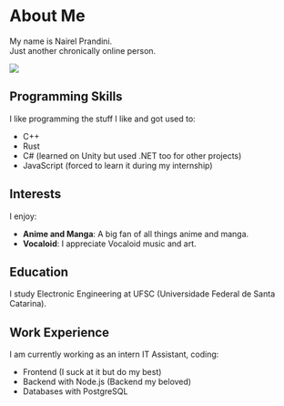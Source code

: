# About Me
My name is Nairel Prandini.  
Just another chronically online person.

![]([https://github.com/Your_Repository_Name/Your_GIF_Name.gif](https://github.com/NairelPrandini/NairelPrandini/blob/main/girls-last-tour-glt.gif))

## Programming Skills

I like programming the stuff I like and got used to:
- C++
- Rust
- C# (learned on Unity but used .NET too for other projects)
- JavaScript (forced to learn it during my internship)

## Interests
I enjoy:

- **Anime and Manga**: A big fan of all things anime and manga.
- **Vocaloid**: I appreciate Vocaloid music and art.

## Education
I study Electronic Engineering at UFSC (Universidade Federal de Santa Catarina).

## Work Experience

I am currently working as an intern IT Assistant, coding:
- Frontend (I suck at it but do my best)
- Backend with Node.js (Backend my beloved)
- Databases with PostgreSQL
